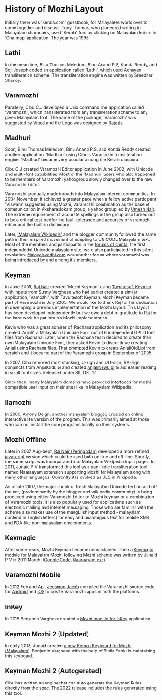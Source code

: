 # History of Mozhi Layout
Initially there was 'Kerala.com' guestbook, for Malayalees world over to come together and discuss. Tony Thomas, who pioneered writing in Malayalam characters, used 'Kerala' font by clicking on Malayalam letters in ‘Charmap’ application. The year was 1996.

## Lathi
In the meantime, Binu Thomas Meledom, Binu Anand P.S, Konda Reddy, and Soji Joseph coded an application called 'Lathi', which used Achayan transliteration scheme. The transliteration engine was written by Sreedhar Shenoy.

## Varamozhi
Parallelly, Cibu C.J developed a Unix command line application called ‘Varamozhi’, which transliterated from any transliteration scheme to any given Malayalam font. The name of the package, ‘Varamozhi’ was suggested by [Vinod](http://www.nitc.ac.in/nitc/user_profile/index.jsp?__tg_login=pathari) and the Logo was designed by [Rajesh](http://rajsid.tripod.com/personal.htm).

## Madhuri
Soon, Binu Thomas Meledom, Binu Anand P.S. and Konda Reddy created another application, 'Madhuri' using Cibu's Varamozhi transliteration engine. 'Madhuri' became very popular among the Kerala diaspora.

Cibu C.J created Varamozhi Editor application in June 2002, with Unicode and multi-font capabilities. Most of the 'Madhuri' users who also happened to be members of Varamozhi yahoogroup slowly changed over to the new Varamozhi Editor.

Varamozhi gradually made inroads into Malayalam Internet communities. In 2004 November, it achieved a greater pace when a fellow active participant 'Viswam' suggested using Mozhi, Varamozhi combination as the base of communication in Aksharaslokam group, a yahoo group led by [Umesh Nair](http://malayalam.usvishakh.net/blog/). The extreme requirement of accurate spellings in the group also turned out to be a critical test-bedfor the fault-tolerance and accuracy of varamozhi editor and the built-in dictionary.

Later, ['Malayalam Wikipedia'](http://ml.wikipedia.org/) and the blogger community followed the same path in their inspired movement of adapting to UNICODE Malayalam text. Most of the members and participants in the [forums of chinta](http://chintha.com/), the first independednt Unicode malayalam site, were also participated in this silent revolution. [Malayalavedhi.com](http://www.malayalavedhi.com/) was another forum where varamozhi was being introduced by and among it's members.

## Keyman
In June 2005, [Raj Nair](http://peringz.googlepages.com/) created 'Mozhi Keyman' using [Tavultesoft Keyman](http://www.tavultesoft.com/keyman/Tavultesoft) with inputs from Sunny Varghese who had earlier created a similar application, 'Vamozhi', with Tavultesoft Keyman. Mozhi Keyman became part of Varamozhi in July 2005. We would like to thank Raj for his dedication in developing a previous implementation of the Mozhi layout. This layout has been developed independently but we owe a debt of gratitude to Raj for the hard work he put into his Mozhi implementation.

Kevin who was a great admirer of ‘Rachana’application and its philosophy created ‘Anjali’, a Malayalam Unicode Font, out of 6 independent GPL’d font files from Rachana. Later, when the Rachana team decided to create their own Malayalam Unicode Font, they asked Kevin to discontinue creating Anjali using Rachana files. That prompted Kevin to create AnjaliOldLipi from scratch and it became part of the Varamozhi group in September of 2005.

In 2007, Cibu removed most stacking, U-sign and UU-sign, RA-sign conjuncts from AnjaliOldLipi and created [AnjaliNewLipi](https://sites.google.com/site/cibu/anjalioldlipi-font) to aid easier reading in small font sizes. Released under SIL OFL 1.1.

Since then, many Malayalam domains have provided interfaces for mozhi compatible user input on their sites like in Malayalam Wikipedia.

## Ilamozhi
In 2006, [Antony Deign](http://adeign.googlepages.com/ilamozhi.html), another malayalam blogger, created an online interactive lite version of the program. This was primarily aimed at those who can not install the core programs locally on their systems.

## Mozhi Offline
Later in 2007 Aug-Sept, [Raj Nair (Peringodan)](http://peringz.googlepages.com) developed a more refined [javascript](http://peringz.googlepages.com/mozhi_offline.htm) version which could be used both on-line and off-line. Shortly, the same script was incorporated into Malayalam Wikipedia input pages. In 2011, Junaid P V transformed this tool as a pan-Indic transliteration tool named Naaraayam extension supporting Mozhi for Malayalam along with many other languages. Currently it is evolved as ULS in Wikipedia.

As of late 2007, the major chunk of fresh Malayalam Unicode text on and off the net, (predominantly by the blogger and wikipedia community) is being produced using either Varamozhi Editor or Mozhi keyman or a combination of Varamozhi tools. It is also popularly used for applications such as electronic mailing and internet messaging. Those who are familiar with the scheme also makes use of the mangLIish input method - malayalam contend in English letters) for easy and unambigous text for mobile SMS and PDA-like non-malayalam environments.

## Keymagic
After some years, Mozhi Keyman became unmaintained. Then a [Keymagic](https://keymagic.net/downloads/) module for [Malayalam Mozhi](http://bloghelpline.cyberjalakam.com/2011/03/blog-post_20.html) following Mozhi scheme was written by Junaid P V in 2011 March. ([Google Code](http://code.google.com/p/keymagic), [Naaraayam exe](http://naaraayam.googlecode.com/files/KeyMagic-1.4-Malayalam-setup.exe)).

## Varamozhi Mobile
In 2012 Feb and Apr, [Jeesmon Jacob](https://github.com/jeesmon) compiled the Varamozhi source code for [Android](https://play.google.com/store/apps/details?id=com.jeesmon.apps.varamozhi) and [iOS](https://apps.apple.com/in/app/varamozhi/id514987251) to create Varamozhi apps in both the platforms.

## InKey
In 2015 Benjamin Varghese created a [Mozhi module for InKey](http://inkeysoftware.com/keyboard/mlym-Mozhi/index.html) application. 

## Keyman Mozhi 2 (Updated)
In early 2018, Junaid created [a new Keman Keyboard for Mozhi (Malayalam)](#). Benjamin Varghese with the help of Binila Sanki is maintaining this keyboard.

## Keyman Mozhi 2 (Autogerated)
Cibu has written an engine that can auto generate the Keyman Rules directly from the spec. The 2022 release includes the rules generated using this tool.